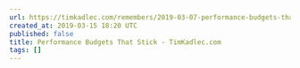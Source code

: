```yaml
---
url: https://timkadlec.com/remembers/2019-03-07-performance-budgets-that-stick/
created_at: 2019-03-15 18:20 UTC
published: false
title: Performance Budgets That Stick - TimKadlec.com
tags: []
---
```




